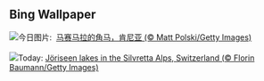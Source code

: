 ## Bing Wallpaper
![](https://www.bing.com/th?id=OHR.ThreeWildebeest_ZH-CN0175563521_UHD.jpg&w=1000)今日图片: &nbsp;[马赛马拉的角马，肯尼亚 (© Matt Polski/Getty Images)](https://www.bing.com/th?id=OHR.ThreeWildebeest_ZH-CN0175563521_UHD.jpg)
<br><br/>
![](https://www.bing.com/th?id=OHR.KlostersSerneus_EN-US9360254697_UHD.jpg&w=1000)Today: [Jöriseen lakes in the Silvretta Alps, Switzerland (© Florin Baumann/Getty Images)](https://www.bing.com/th?id=OHR.KlostersSerneus_EN-US9360254697_UHD.jpg)
<br><br/>
